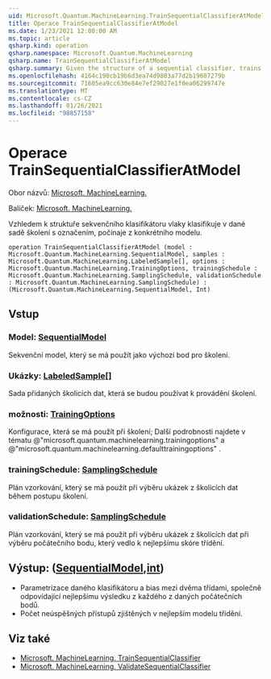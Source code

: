 ```yaml
---
uid: Microsoft.Quantum.MachineLearning.TrainSequentialClassifierAtModel
title: Operace TrainSequentialClassifierAtModel
ms.date: 1/23/2021 12:00:00 AM
ms.topic: article
qsharp.kind: operation
qsharp.namespace: Microsoft.Quantum.MachineLearning
qsharp.name: TrainSequentialClassifierAtModel
qsharp.summary: Given the structure of a sequential classifier, trains the classifier on a given labeled training set, starting from a particular model.
ms.openlocfilehash: 4164c190cb19b6d3ea74d9803a77d2b19607279b
ms.sourcegitcommit: 71605ea9cc630e84e7ef29027e1f0ea06299747e
ms.translationtype: MT
ms.contentlocale: cs-CZ
ms.lasthandoff: 01/26/2021
ms.locfileid: "98857158"
---
```

# <a name="trainsequentialclassifieratmodel-operation"></a>Operace TrainSequentialClassifierAtModel

Obor názvů: [Microsoft. MachineLearning.](xref:Microsoft.Quantum.MachineLearning)

Balíček: [Microsoft. MachineLearning.](https://nuget.org/packages/Microsoft.Quantum.MachineLearning)


Vzhledem k struktuře sekvenčního klasifikátoru vlaky klasifikuje v dané sadě školení s označením, počínaje z konkrétního modelu.

```qsharp
operation TrainSequentialClassifierAtModel (model : Microsoft.Quantum.MachineLearning.SequentialModel, samples : Microsoft.Quantum.MachineLearning.LabeledSample[], options : Microsoft.Quantum.MachineLearning.TrainingOptions, trainingSchedule : Microsoft.Quantum.MachineLearning.SamplingSchedule, validationSchedule : Microsoft.Quantum.MachineLearning.SamplingSchedule) : (Microsoft.Quantum.MachineLearning.SequentialModel, Int)
```


## <a name="input"></a>Vstup

### <a name="model--sequentialmodel"></a>Model: [SequentialModel](xref:Microsoft.Quantum.MachineLearning.SequentialModel)

Sekvenční model, který se má použít jako výchozí bod pro školení.


### <a name="samples--labeledsample"></a>Ukázky: [LabeledSample](xref:Microsoft.Quantum.MachineLearning.LabeledSample)[]

Sada přidaných školicích dat, která se budou používat k provádění školení.


### <a name="options--trainingoptions"></a>možnosti: [TrainingOptions](xref:Microsoft.Quantum.MachineLearning.TrainingOptions)

Konfigurace, která se má použít při školení; Další podrobnosti najdete v tématu @"microsoft.quantum.machinelearning.trainingoptions" a @"microsoft.quantum.machinelearning.defaulttrainingoptions" .


### <a name="trainingschedule--samplingschedule"></a>trainingSchedule: [SamplingSchedule](xref:Microsoft.Quantum.MachineLearning.SamplingSchedule)

Plán vzorkování, který se má použít při výběru ukázek z školicích dat během postupu školení.


### <a name="validationschedule--samplingschedule"></a>validationSchedule: [SamplingSchedule](xref:Microsoft.Quantum.MachineLearning.SamplingSchedule)

Plán vzorkování, který se má použít při výběru ukázek z školicích dat při výběru počátečního bodu, který vedlo k nejlepšímu skóre třídění.



## <a name="output--sequentialmodelint"></a>Výstup: ([SequentialModel](xref:Microsoft.Quantum.MachineLearning.SequentialModel),[int](xref:microsoft.quantum.lang-ref.int))

- Parametrizace daného klasifikátoru a bias mezi dvěma třídami, společně odpovídající nejlepšímu výsledku z každého z daných počátečních bodů.
- Počet neúspěšných přístupů zjištěných v nejlepším modelu třídění.

## <a name="see-also"></a>Viz také

- [Microsoft. MachineLearning. TrainSequentialClassifier](xref:Microsoft.Quantum.MachineLearning.TrainSequentialClassifier)
- [Microsoft. MachineLearning. ValidateSequentialClassifier](xref:Microsoft.Quantum.MachineLearning.ValidateSequentialClassifier)